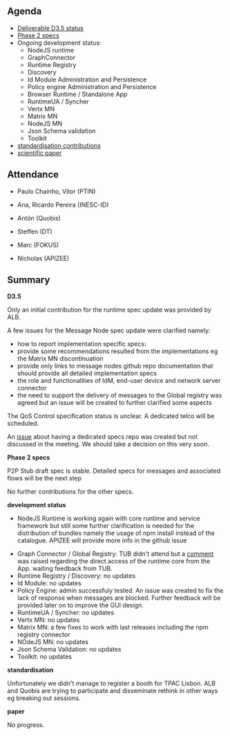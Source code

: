 Agenda
------

- [Deliverable D3.5 status](https://github.com/reTHINK-project/core-framework/labels/D3.5)
- [Phase 2 specs](https://github.com/reTHINK-project/dev-runtime-core/labels/phase2)
- Ongoing development status:
  - NodeJS runtime
  - GraphConnector
  - Runtime Registry
  - Discovery
  - Id Module Administration and Persistence
  - Policy engine Administration and Persistence
  - Browser Runtime / Standalone App
  - RuntimeUA / Syncher
  - Vertx MN
  - Matrix MN
  - NodeJS MN
  - Json Schema validation
  - Toolkit
-	[standardisation contributions](https://github.com/reTHINK-project/core-framework/issues/168)
-	[scientific paper](https://github.com/reTHINK-project/core-framework/issues/169)

Attendance
----------

-	Paulo Chainho, Vitor (PTIN)

- Ana, Ricardo Pereira (INESC-ID)

- Antón (Quobis)

- Steffen (DT)

- Marc (FOKUS)

- Nicholas (APIZEE)


Summary
-------

**D3.5**

Only an initial contribution for the runtime spec update was provided by ALB.

A few issues for the Message Node spec update were clarified namely:

* how to report implementation specific specs:
 * provide some recommendations resulted from the implementations eg the Matrix MN discontinuation
 * provide only links to message nodes github repo documentation that should provide all detailed implementation specs
* the role and functionalities of IdM, end-user device and network server connector
* the need to support the delivery of messages to the Global registry was agreed but an issue will be created to further clarified some aspects

The QoS Control specification status is unclear. A dedicated telco will be scheduled.

An [issue](https://github.com/reTHINK-project/core-framework/issues/180) about having a dedicated specs repo was created but not discussed in the meeting. We should take a decision on this very soon.

**Phase 2 specs**

P2P Stub draft spec is stable. Detailed specs for messages and associated flows will be the next step

No further contributions for the other specs.

**development status**

* NodeJS Runtime is working again with core runtime and service framework but still some further clarification is needed for the distribution of bundles namely the usage of npm install instead of the catalogue. APIZEE will provide more info in the github issue
- Graph Connector / Global Registry: TUB didn't attend but a [comment](https://github.com/reTHINK-project/dev-runtime-core/issues/33#issuecomment-243501110) was raised regarding the direct access of the runtime core from the App. waiting feedback from TUB.
- Runtime Registry / Discovery: no updates
- Id Module: no updates
- Policy Engine: admin successfuly tested. An issue was created to fix the lack of response when messages are blocked. Further feedback will be provided later on to improve the GUI design.
- RuntimeUA / Syncher: no updates
- Vertx MN: no updates
- Matrix MN: a few fixes to work with last releases including the npm registry connector
- NOdeJS MN: no updates
- Json Schema Validation: no updates
- Toolkit: no updates

**standardisation**

Unfortunately we didn't manage to register a booth for TPAC Lisbon. ALB and Quobis are trying to participate and disseminate rethink in other ways eg breaking out sessions.

**paper**

No progress.
